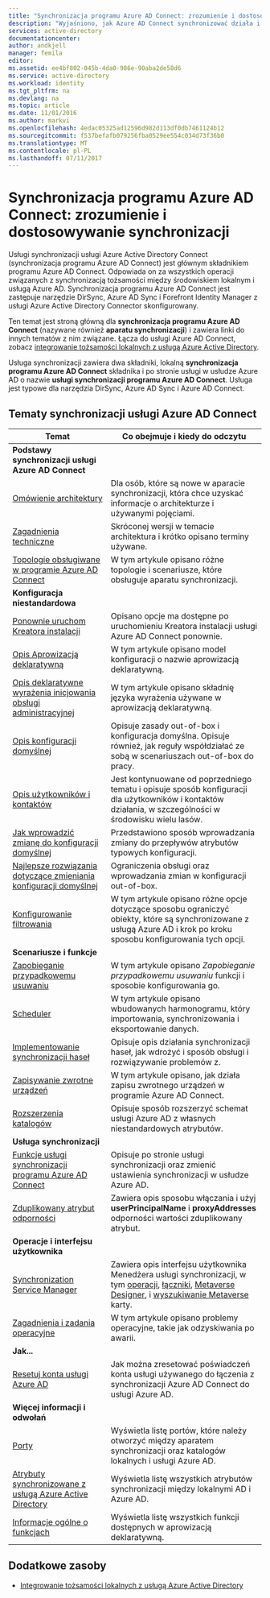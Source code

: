 ```yaml
---
title: "Synchronizacja programu Azure AD Connect: zrozumienie i dostosować synchronizację | Dokumentacja firmy Microsoft"
description: "Wyjaśniono, jak Azure AD Connect synchronizować działa i sposobu dostosowywania."
services: active-directory
documentationcenter: 
author: andkjell
manager: femila
editor: 
ms.assetid: ee4bf802-045b-4da0-986e-90aba2de58d6
ms.service: active-directory
ms.workload: identity
ms.tgt_pltfrm: na
ms.devlang: na
ms.topic: article
ms.date: 11/01/2016
ms.author: markvi
ms.openlocfilehash: 4edac05325ad12596d982d113df0db7461124b12
ms.sourcegitcommit: f537befafb079256fba0529ee554c034d73f36b0
ms.translationtype: MT
ms.contentlocale: pl-PL
ms.lasthandoff: 07/11/2017
---
```

# <a name="azure-ad-connect-sync-understand-and-customize-synchronization"></a>Synchronizacja programu Azure AD Connect: zrozumienie i dostosowywanie synchronizacji
Usługi synchronizacji usługi Azure Active Directory Connect (synchronizacja programu Azure AD Connect) jest głównym składnikiem programu Azure AD Connect. Odpowiada on za wszystkich operacji związanych z synchronizacją tożsamości między środowiskiem lokalnym i usługą Azure AD. Synchronizacja programu Azure AD Connect jest zastępuje narzędzie DirSync, Azure AD Sync i Forefront Identity Manager z usługi Azure Active Directory Connector skonfigurowany.

Ten temat jest stroną główną dla **synchronizacja programu Azure AD Connect** (nazywane również **aparatu synchronizacji**) i zawiera linki do innych tematów z nim związane. Łącza do usługi Azure AD Connect, zobacz [integrowanie tożsamości lokalnych z usługą Azure Active Directory](active-directory-aadconnect.md).

Usługa synchronizacji zawiera dwa składniki, lokalną **synchronizacja programu Azure AD Connect** składnika i po stronie usługi w usłudze Azure AD o nazwie **usługi synchronizacji programu Azure AD Connect**. Usługa jest typowe dla narzędzia DirSync, Azure AD Sync i Azure AD Connect.

## <a name="azure-ad-connect-sync-topics"></a>Tematy synchronizacji usługi Azure AD Connect
| Temat | Co obejmuje i kiedy do odczytu |
| --- | --- |
| **Podstawy synchronizacji usługi Azure AD Connect** | |
| [Omówienie architektury](active-directory-aadconnectsync-understanding-architecture.md) |Dla osób, które są nowe w aparacie synchronizacji, która chce uzyskać informacje o architekturze i używanymi pojęciami. |
| [Zagadnienia techniczne](active-directory-aadconnectsync-technical-concepts.md) |Skróconej wersji w temacie architektura i krótko opisano terminy używane. |
| [Topologie obsługiwane w programie Azure AD Connect](active-directory-aadconnect-topologies.md) |W tym artykule opisano różne topologie i scenariusze, które obsługuje aparatu synchronizacji. |
| **Konfiguracja niestandardowa** | |
| [Ponownie uruchom Kreatora instalacji](active-directory-aadconnectsync-installation-wizard.md) |Opisano opcje ma dostępne po uruchomieniu Kreatora instalacji usługi Azure AD Connect ponownie. |
| [Opis Aprowizacją deklaratywną](active-directory-aadconnectsync-understanding-declarative-provisioning.md) |W tym artykule opisano model konfiguracji o nazwie aprowizacją deklaratywną. |
| [Opis deklaratywne wyrażenia inicjowania obsługi administracyjnej](active-directory-aadconnectsync-understanding-declarative-provisioning-expressions.md) |W tym artykule opisano składnię języka wyrażenia używane w aprowizacją deklaratywną. |
| [Opis konfiguracji domyślnej](active-directory-aadconnectsync-understanding-default-configuration.md) |Opisuje zasady out-of-box i konfiguracja domyślna. Opisuje również, jak reguły współdziałać ze sobą w scenariuszach out-of-box do pracy. |
| [Opis użytkowników i kontaktów](active-directory-aadconnectsync-understanding-users-and-contacts.md) |Jest kontynuowane od poprzedniego tematu i opisuje sposób konfiguracji dla użytkowników i kontaktów działania, w szczególności w środowisku wielu lasów. |
| [Jak wprowadzić zmianę do konfiguracji domyślnej](active-directory-aadconnectsync-change-the-configuration.md) |Przedstawiono sposób wprowadzania zmiany do przepływów atrybutów typowych konfiguracji. |
| [Najlepsze rozwiązania dotyczące zmieniania konfiguracji domyślnej](active-directory-aadconnectsync-best-practices-changing-default-configuration.md) |Ograniczenia obsługi oraz wprowadzania zmian w konfiguracji out-of-box. |
| [Konfigurowanie filtrowania](active-directory-aadconnectsync-configure-filtering.md) |W tym artykule opisano różne opcje dotyczące sposobu ograniczyć obiekty, które są synchronizowane z usługą Azure AD i krok po kroku sposobu konfigurowania tych opcji. |
| **Scenariusze i funkcje** | |
| [Zapobieganie przypadkowemu usuwaniu](active-directory-aadconnectsync-feature-prevent-accidental-deletes.md) |W tym artykule opisano *Zapobieganie przypadkowemu usuwaniu* funkcji i sposobie konfigurowania go. |
| [Scheduler](active-directory-aadconnectsync-feature-scheduler.md) |W tym artykule opisano wbudowanych harmonogramu, który importowania, synchronizowania i eksportowanie danych. |
| [Implementowanie synchronizacji haseł](active-directory-aadconnectsync-implement-password-synchronization.md) |Opisuje opis działania synchronizacji haseł, jak wdrożyć i sposób obsługi i rozwiązywanie problemów z. |
| [Zapisywanie zwrotne urządzeń](active-directory-aadconnect-feature-device-writeback.md) |W tym artykule opisano, jak działa zapisu zwrotnego urządzeń w programie Azure AD Connect. |
| [Rozszerzenia katalogów](active-directory-aadconnectsync-feature-directory-extensions.md) |Opisuje sposób rozszerzyć schemat usługi Azure AD z własnych niestandardowych atrybutów. |
| **Usługa synchronizacji** | |
| [Funkcje usługi synchronizacji programu Azure AD Connect](active-directory-aadconnectsyncservice-features.md) |Opisuje po stronie usługi synchronizacji oraz zmienić ustawienia synchronizacji w usłudze Azure AD. |
| [Zduplikowany atrybut odporności](active-directory-aadconnectsyncservice-duplicate-attribute-resiliency.md) |Zawiera opis sposobu włączania i użyj **userPrincipalName** i **proxyAddresses** odporności wartości zduplikowany atrybut. |
| **Operacje i interfejsu użytkownika** | |
| [Synchronization Service Manager](active-directory-aadconnectsync-service-manager-ui.md) |Zawiera opis interfejsu użytkownika Menedżera usługi synchronizacji, w tym [operacji](active-directory-aadconnectsync-service-manager-ui-operations.md), [łączniki](active-directory-aadconnectsync-service-manager-ui-connectors.md), [Metaverse Designer](active-directory-aadconnectsync-service-manager-ui-mvdesigner.md), i [wyszukiwanie Metaverse](active-directory-aadconnectsync-service-manager-ui-mvsearch.md) karty. |
| [Zagadnienia i zadania operacyjne](active-directory-aadconnectsync-operations.md) |W tym artykule opisano problemy operacyjne, takie jak odzyskiwania po awarii. |
| **Jak...** | |
| [Resetuj konta usługi Azure AD](active-directory-aadconnectsync-howto-azureadaccount.md) |Jak można zresetować poświadczeń konta usługi używanego do łączenia z synchronizacji Azure AD Connect do usługi Azure AD. |
| **Więcej informacji i odwołań** | |
| [Porty](active-directory-aadconnect-ports.md) |Wyświetla listę portów, które należy otworzyć między aparatem synchronizacji oraz katalogów lokalnych i usługi Azure AD. |
| [Atrybuty synchronizowane z usługą Azure Active Directory](active-directory-aadconnectsync-attributes-synchronized.md) |Wyświetla listę wszystkich atrybutów synchronizacji między lokalnymi AD i Azure AD. |
| [Informacje ogólne o funkcjach](active-directory-aadconnectsync-functions-reference.md) |Wyświetla listę wszystkich funkcji dostępnych w aprowizacją deklaratywną. |

## <a name="additional-resources"></a>Dodatkowe zasoby
* [Integrowanie tożsamości lokalnych z usługą Azure Active Directory](active-directory-aadconnect.md)

